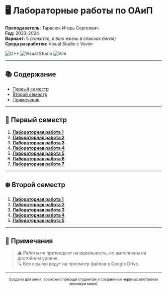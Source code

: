 # 🖥️ Лабораторные работы по ОАиП 

**Преподаватель:** Тарасюк Игорь Сергеевич  
**Год:** 2023-2024  
**Вариант:** 5 *(кажется, я всю жизнь в списках бегал)*  
**Среда разработки:** Visual Studio с Vsvim  

![C++](https://img.shields.io/badge/-C++-00599C?logo=c%2B%2B&logoColor=white)
![Visual Studio](https://img.shields.io/badge/-Visual_Studio-5C2D91?logo=visual-studio)
![Vim](https://img.shields.io/badge/-Vsvim-019733?logo=vim)

---

## 📚 Содержание
- [Первый семестр](#-первый-семестр)
- [Второй семестр](#-второй-семестр)
- [Примечания](#-примечания)

---

## 🍂 Первый семестр

1. **[Лабораторная работа 1](https://drive.google.com/file/d/1hiydez5FSRQhzsRyUS4lH-SaeThaFCin/view?usp=drive_link)**  
2. **[Лабораторная работа 2](https://drive.google.com/file/d/1K391lmyZmPxGG6ME6PxmuyuQTo_bgJIt/view?usp=drive_link)**  
3. **[Лабораторная работа 3](https://drive.google.com/file/d/1p93dlBuFKomGaueq2OrWK7gu8dP8PpHI/view?usp=drive_link)**  
4. **[Лабораторная работа 4](https://drive.google.com/file/d/1_17dmnvoQioXwdoFkFQUZ8j_wzFQ1bFI/view?usp=drive_link)**  
5. **[Лабораторная работа 5](https://drive.google.com/file/d/14fgj-3I2NpDtabE6cyc2DH_ojz-sj5Ci/view?usp=drive_link)**  
6. **[Лабораторная работа 6](https://drive.google.com/file/d/1dmpQzfGqlMAGxQhLlgnJXsgX2RIQV90d/view?usp=drive_link)**  
7. **[Лабораторная работа 7](https://drive.google.com/file/d/1Zqsxn2Onk29VYI9DCEy6IneVtHief9qh/view?usp=drive_link)**  

---

## ❄️ Второй семестр

1. **[Лабораторная работа 1](https://drive.google.com/file/d/1eJKnyGXPSspGYt2hRQFgY9r5UDmjzqyM/view?usp=drive_link)**  
2. **[Лабораторная работа 2](https://drive.google.com/file/d/1gCamOhM5zT9XG9UKNsbmjAacNrhZgQp4/view?usp=drive_link)**  
3. **[Лабораторная работа 3](https://drive.google.com/file/d/1_sBCUQ62pkw8zO4kll7oSF-AqxlEfxJT/view?usp=drive_link)**  
4. **[Лабораторная работа 4](https://drive.google.com/file/d/1Cew95x6PeXNQRkQPjLSQyJcIgUdILDZl/view?usp=drive_link)**  
5. **[Лабораторная работа 5](https://drive.google.com/file/d/1dgGiHbdKg5Q13JEsqx2D-fhw4q_MBZeR/view?usp=drive_link)**  

---

## 📝 Примечания

> ⚠️ Работы не претендуют на идеальность, но выполнены на достойном уровне.  
> 🔍 Все ссылки ведут на просмотр файлов в Google Drive.  

---

<div align="center">
  <sub>Создано для меня, возможно помощи студентам и сохранения нервных клеток(как минимум моих)</sub>
</div>